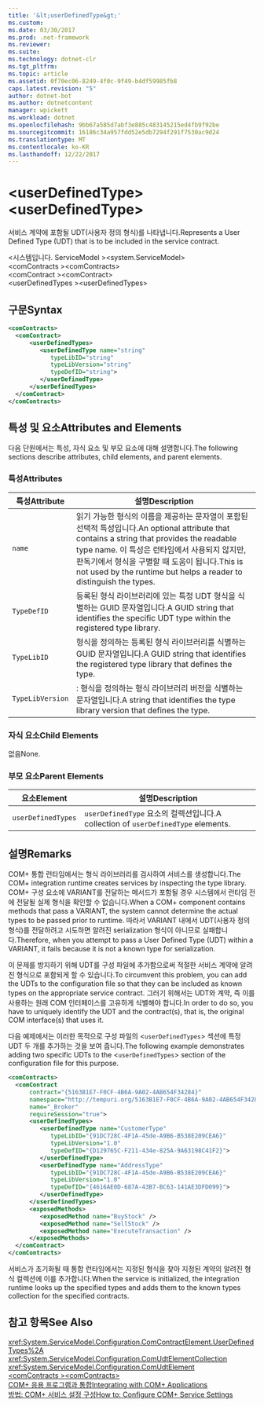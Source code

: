 ```yaml
---
title: '&lt;userDefinedType&gt;'
ms.custom: 
ms.date: 03/30/2017
ms.prod: .net-framework
ms.reviewer: 
ms.suite: 
ms.technology: dotnet-clr
ms.tgt_pltfrm: 
ms.topic: article
ms.assetid: 0f70ec06-8249-4f0c-9f49-b4df59985fb8
caps.latest.revision: "5"
author: dotnet-bot
ms.author: dotnetcontent
manager: wpickett
ms.workload: dotnet
ms.openlocfilehash: 9bb67a585d7abf3e885c483145215ed4fb9f92be
ms.sourcegitcommit: 16186c34a957fdd52e5db7294f291f7530ac9d24
ms.translationtype: MT
ms.contentlocale: ko-KR
ms.lasthandoff: 12/22/2017
---
```

# <a name="ltuserdefinedtypegt"></a><span data-ttu-id="95339-102">&lt;userDefinedType&gt;</span><span class="sxs-lookup"><span data-stu-id="95339-102">&lt;userDefinedType&gt;</span></span>
<span data-ttu-id="95339-103">서비스 계약에 포함될 UDT(사용자 정의 형식)를 나타냅니다.</span><span class="sxs-lookup"><span data-stu-id="95339-103">Represents a User Defined Type (UDT) that is to be included in the service contract.</span></span>  
  
 <span data-ttu-id="95339-104">\<시스템입니다. ServiceModel ></span><span class="sxs-lookup"><span data-stu-id="95339-104">\<system.ServiceModel></span></span>  
<span data-ttu-id="95339-105">\<comContracts ></span><span class="sxs-lookup"><span data-stu-id="95339-105">\<comContracts></span></span>  
<span data-ttu-id="95339-106">\<comContract ></span><span class="sxs-lookup"><span data-stu-id="95339-106">\<comContract></span></span>  
<span data-ttu-id="95339-107">\<userDefinedTypes ></span><span class="sxs-lookup"><span data-stu-id="95339-107">\<userDefinedTypes></span></span>  
  
## <a name="syntax"></a><span data-ttu-id="95339-108">구문</span><span class="sxs-lookup"><span data-stu-id="95339-108">Syntax</span></span>  
  
```xml  
<comContracts>  
  <comContract>  
      <userDefinedTypes>  
         <userDefinedType name="string"  
            typeLibID="string"  
            typeLibVersion="string"  
            typeDefID="string">  
         </userDefinedType>  
      </userDefinedTypes>  
  </comContract>  
</comContracts>  
```  
  
## <a name="attributes-and-elements"></a><span data-ttu-id="95339-109">특성 및 요소</span><span class="sxs-lookup"><span data-stu-id="95339-109">Attributes and Elements</span></span>  
 <span data-ttu-id="95339-110">다음 단원에서는 특성, 자식 요소 및 부모 요소에 대해 설명합니다.</span><span class="sxs-lookup"><span data-stu-id="95339-110">The following sections describe attributes, child elements, and parent elements.</span></span>  
  
### <a name="attributes"></a><span data-ttu-id="95339-111">특성</span><span class="sxs-lookup"><span data-stu-id="95339-111">Attributes</span></span>  
  
|<span data-ttu-id="95339-112">특성</span><span class="sxs-lookup"><span data-stu-id="95339-112">Attribute</span></span>|<span data-ttu-id="95339-113">설명</span><span class="sxs-lookup"><span data-stu-id="95339-113">Description</span></span>|  
|---------------|-----------------|  
|`name`|<span data-ttu-id="95339-114">읽기 가능한 형식의 이름을 제공하는 문자열이 포함된 선택적 특성입니다.</span><span class="sxs-lookup"><span data-stu-id="95339-114">An optional attribute that contains a string that provides the readable type name.</span></span> <span data-ttu-id="95339-115">이 특성은 런타임에서 사용되지 않지만, 판독기에서 형식을 구별할 때 도움이 됩니다.</span><span class="sxs-lookup"><span data-stu-id="95339-115">This is not used by the runtime but helps a reader to distinguish the types.</span></span>|  
|`TypeDefID`|<span data-ttu-id="95339-116">등록된 형식 라이브러리에 있는 특정 UDT 형식을 식별하는 GUID 문자열입니다.</span><span class="sxs-lookup"><span data-stu-id="95339-116">A GUID string that identifies the specific UDT type within the registered type library.</span></span>|  
|`TypeLibID`|<span data-ttu-id="95339-117">형식을 정의하는 등록된 형식 라이브러리를 식별하는 GUID 문자열입니다.</span><span class="sxs-lookup"><span data-stu-id="95339-117">A GUID string that identifies the registered type library that defines the type.</span></span>|  
|`TypeLibVersion`|<span data-ttu-id="95339-118">: 형식을 정의하는 형식 라이브러리 버전을 식별하는 문자열입니다.</span><span class="sxs-lookup"><span data-stu-id="95339-118">A string that identifies the type library version that defines the type.</span></span>|  
  
### <a name="child-elements"></a><span data-ttu-id="95339-119">자식 요소</span><span class="sxs-lookup"><span data-stu-id="95339-119">Child Elements</span></span>  
 <span data-ttu-id="95339-120">없음</span><span class="sxs-lookup"><span data-stu-id="95339-120">None.</span></span>  
  
### <a name="parent-elements"></a><span data-ttu-id="95339-121">부모 요소</span><span class="sxs-lookup"><span data-stu-id="95339-121">Parent Elements</span></span>  
  
|<span data-ttu-id="95339-122">요소</span><span class="sxs-lookup"><span data-stu-id="95339-122">Element</span></span>|<span data-ttu-id="95339-123">설명</span><span class="sxs-lookup"><span data-stu-id="95339-123">Description</span></span>|  
|-------------|-----------------|  
|`userDefinedTypes`|<span data-ttu-id="95339-124">`userDefinedType` 요소의 컬렉션입니다.</span><span class="sxs-lookup"><span data-stu-id="95339-124">A collection of `userDefinedType` elements.</span></span>|  
  
## <a name="remarks"></a><span data-ttu-id="95339-125">설명</span><span class="sxs-lookup"><span data-stu-id="95339-125">Remarks</span></span>  
 <span data-ttu-id="95339-126">COM+ 통합 런타임에서는 형식 라이브러리를 검사하여 서비스를 생성합니다.</span><span class="sxs-lookup"><span data-stu-id="95339-126">The COM+ integration runtime creates services by inspecting the type library.</span></span> <span data-ttu-id="95339-127">COM+ 구성 요소에 VARIANT를 전달하는 메서드가 포함될 경우 시스템에서 런타임 전에 전달될 실제 형식을 확인할 수 없습니다.</span><span class="sxs-lookup"><span data-stu-id="95339-127">When a COM+ component contains methods that pass a VARIANT, the system cannot determine the actual types to be passed prior to runtime.</span></span> <span data-ttu-id="95339-128">따라서 VARIANT 내에서 UDT(사용자 정의 형식)를 전달하려고 시도하면 알려진 serialization 형식이 아니므로 실패합니다.</span><span class="sxs-lookup"><span data-stu-id="95339-128">Therefore, when you attempt to pass a User Defined Type (UDT) within a VARIANT, it fails because it is not a known type for serialization.</span></span>  
  
 <span data-ttu-id="95339-129">이 문제를 방지하기 위해 UDT를 구성 파일에 추가함으로써 적절한 서비스 계약에 알려진 형식으로 포함되게 할 수 있습니다.</span><span class="sxs-lookup"><span data-stu-id="95339-129">To circumvent this problem, you can add the UDTs to the configuration file so that they can be included as known types on the appropriate service contract.</span></span> <span data-ttu-id="95339-130">그러기 위해서는 UDT와 계약, 즉 이를 사용하는 원래 COM 인터페이스를 고유하게 식별해야 합니다.</span><span class="sxs-lookup"><span data-stu-id="95339-130">In order to do so, you have to uniquely identify the UDT and the contract(s), that is, the original COM interface(s) that uses it.</span></span>  
  
 <span data-ttu-id="95339-131">다음 예제에서는 이러한 목적으로 구성 파일의 <`userDefinedTypes`> 섹션에 특정 UDT 두 개를 추가하는 것을 보여 줍니다.</span><span class="sxs-lookup"><span data-stu-id="95339-131">The following example demonstrates adding two specific UDTs to the <`userDefinedTypes`> section of the configuration file for this purpose.</span></span>  
  
```xml  
<comContracts>  
  <comContract  
      contract="{5163B1E7-F0CF-4B6A-9A02-4AB654F34284}"  
      namespace="http://tempuri.org/5163B1E7-F0CF-4B6A-9A02-4AB654F34284"  
      name="_Broker"  
      requireSession="true">  
      <userDefinedTypes>  
         <userDefinedType name="CustomerType"  
            typeLibID="{91DC728C-4F1A-45de-A9B6-B538E209CEA6}"  
            typeLibVersion="1.0"  
            typeDefID="{D129765C-F211-434e-825A-9A63198C41F2}">  
         </userDefinedType>  
         <userDefinedType name="AddressType"  
            typeLibID="{91DC728C-4F1A-45de-A9B6-B538E209CEA6}"  
            typeLibVersion="1.0"  
            typeDefID="{4616AE0D-687A-43B7-BC63-141AE3DFD099}">  
         </userDefinedType>  
      </userDefinedTypes>  
      <exposedMethods>  
         <exposedMethod name="BuyStock" />  
         <exposedMethod name="SellStock" />  
         <exposedMethod name="ExecuteTransaction" />  
      </exposedMethods>  
  </comContract>  
</comContracts>  
```  
  
 <span data-ttu-id="95339-132">서비스가 초기화될 때 통합 런타임에서는 지정된 형식을 찾아 지정된 계약의 알려진 형식 컬렉션에 이를 추가합니다.</span><span class="sxs-lookup"><span data-stu-id="95339-132">When the service is initialized, the integration runtime looks up the specified types and adds them to the known types collection for the specified contracts.</span></span>  
  
## <a name="see-also"></a><span data-ttu-id="95339-133">참고 항목</span><span class="sxs-lookup"><span data-stu-id="95339-133">See Also</span></span>  
 <xref:System.ServiceModel.Configuration.ComContractElement.UserDefinedTypes%2A>  
 <xref:System.ServiceModel.Configuration.ComUdtElementCollection>  
 <xref:System.ServiceModel.Configuration.ComUdtElement>  
 [<span data-ttu-id="95339-134">\<comContracts ></span><span class="sxs-lookup"><span data-stu-id="95339-134">\<comContracts></span></span>](../../../../../docs/framework/configure-apps/file-schema/wcf/comcontracts.md)  
 [<span data-ttu-id="95339-135">COM+ 응용 프로그램과 통합</span><span class="sxs-lookup"><span data-stu-id="95339-135">Integrating with COM+ Applications</span></span>](../../../../../docs/framework/wcf/feature-details/integrating-with-com-plus-applications.md)  
 [<span data-ttu-id="95339-136">방법: COM+ 서비스 설정 구성</span><span class="sxs-lookup"><span data-stu-id="95339-136">How to: Configure COM+ Service Settings</span></span>](../../../../../docs/framework/wcf/feature-details/how-to-configure-com-service-settings.md)
